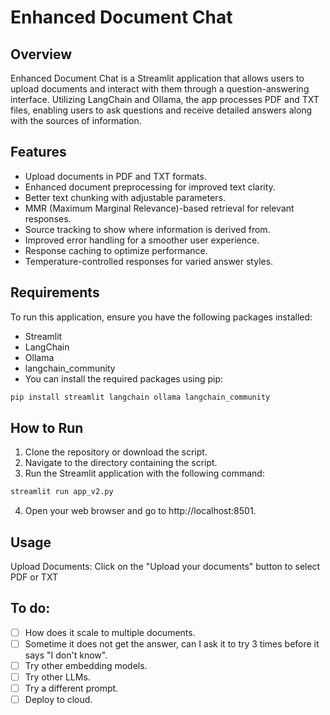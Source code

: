 # Enhanced Document Chat

## Overview

Enhanced Document Chat is a Streamlit application that allows users to upload documents and interact with them through a question-answering interface. Utilizing LangChain and Ollama, the app processes PDF and TXT files, enabling users to ask questions and receive detailed answers along with the sources of information.

## Features
- Upload documents in PDF and TXT formats.
- Enhanced document preprocessing for improved text clarity.
- Better text chunking with adjustable parameters.
- MMR (Maximum Marginal Relevance)-based retrieval for relevant responses.
- Source tracking to show where information is derived from.
- Improved error handling for a smoother user experience.
- Response caching to optimize performance.
- Temperature-controlled responses for varied answer styles.

## Requirements
To run this application, ensure you have the following packages installed:

- Streamlit
- LangChain
- Ollama
- langchain_community
- You can install the required packages using pip:

```bash
pip install streamlit langchain ollama langchain_community
```

## How to Run
1. Clone the repository or download the script.
2. Navigate to the directory containing the script.
3. Run the Streamlit application with the following command:
```bash
streamlit run app_v2.py
```

4. Open your web browser and go to http://localhost:8501.

## Usage
Upload Documents: Click on the "Upload your documents" button to select PDF or TXT

## To do:
- [ ] How does it scale to multiple documents.
- [ ] Sometime it does not get the answer, can I ask it to try 3 times before it says "I don't know".
- [ ] Try other embedding models.
- [ ] Try other LLMs.
- [ ] Try a different prompt.
- [ ] Deploy to cloud.